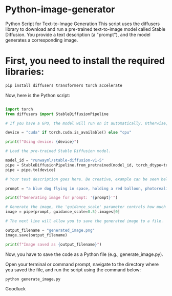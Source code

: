 # Python-image-generator
Python Script for Text-to-Image Generation This script uses the diffusers library to download and run a pre-trained text-to-image model called Stable Diffusion. You provide a text description (a "prompt"), and the model generates a corresponding image.

# First, you need to install the required libraries:

 ```py
pip install diffusers transformers torch accelerate
```
Now, here is the Python script:

```py

import torch
from diffusers import StableDiffusionPipeline

# If you have a GPU, the model will run on it automatically. Otherwise, it will use the CPU, which will be much slower.

device = "cuda" if torch.cuda.is_available() else "cpu"

print(f"Using device: {device}")

# Load the pre-trained Stable Diffusion model.

model_id = "runwayml/stable-diffusion-v1-5"
pipe = StableDiffusionPipeline.from_pretrained(model_id, torch_dtype=torch.float16 if device == "cuda" else torch.float32)
pipe = pipe.to(device)

# Your text description goes here. Be creative, example can be seen below for reference:

prompt = "a blue dog flying in space, holding a red balloon, photorealistic"

print(f"Generating image for prompt: '{prompt}'")

# Generate the image, the 'guidance_scale' parameter controls how much the output should follow the prompt.
image = pipe(prompt, guidance_scale=8.5).images[0]

# The next line will allow you to save the generated image to a file.

output_filename = "generated_image.png"
image.save(output_filename)

print(f"Image saved as {output_filename}")
```
Now, you have to save the code as a Python file (e.g., generate_image.py).

Open your terminal or command prompt, navigate to the directory where you saved the file, and run the script using the command below:

```py
python generate_image.py
```
Goodluck 
